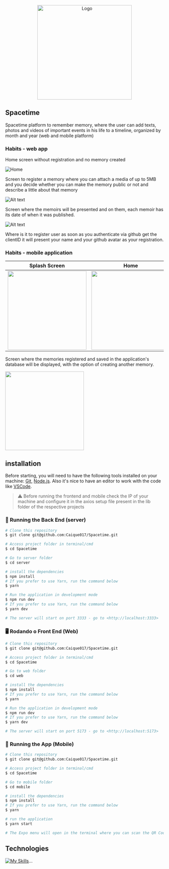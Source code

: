 <p align="center">
  <img src="./assets/logo.svg" alt="Logo" width="300"/>
</p>

## Spacetime

Spacetime platform to remember memory, where the user can add texts, photos and videos of important events in his life to a timeline, organized by month and year (web and mobile platform)

### Habits - web app

Home screen without registration and no memory created

![Home](assets/noMemories.png)

Screen to register a memory where you can attach a media of up to 5MB and you decide whether you can make the memory public or not and describe a little about that memory

![Alt text](assets/Create.png)

Screen where the memoirs will be presented and on them, each memoir has its date of when it was published.

![Alt text](assets/Memories.png)

Where is it to register user as soon as you authenticate via github get the clientID it will present your name and your github avatar as your registration.

### Habits - mobile application



|                           Splash Screen                           |                              Home                               |                       Memory screen                       |
| :---------------------------------------------------------------: | :-------------------------------------------------------------------: | :-------------------------------------------------------------: |
| <img src="./assets/Splash.png" width="250" /> | <img src="./assets/HomeMobile.png" width="250" /> | <img src="./assets/CreateMobile.png" width="250" /> |

Screen where the memories registered and saved in the application's database will be displayed, with the option of creating another memory.

<img src="./assets/MemoriesMobile.png" width="250" />

## installation

Before starting, you will need to have the following tools installed on your machine:
[Git](https://git-scm.com), [Node.js](https://nodejs.org/en/).
Also it's nice to have an editor to work with the code like [VSCode](https://code.visualstudio.com/).

> ⚠ Before running the frontend and mobile check the IP of your machine and configure it in the axios setup file present in the lib folder of the respective projects

### 🎲 Running the Back End (server)

```bash
# Clone this repository
$ git clone git@github.com:Caique017/Spacetime.git

# Access project folder in terminal/cmd
$ cd Spacetime

# Go to server folder
$ cd server

# install the dependencies
$ npm install
# If you prefer to use Yarn, run the command below
$ yarn

# Run the application in development mode
$ npm run dev
# If you prefer to use Yarn, run the command below
$ yarn dev

# The server will start on port 3333 - go to <http://localhost:3333>
```

### 🖥️ Rodando o Front End (Web)

```bash
# Clone this repository
$ git clone git@github.com:Caique017/Spacetime.git

# Access project folder in terminal/cmd
$ cd Spacetime

# Go to web folder
$ cd web

# install the dependencies
$ npm install
# If you prefer to use Yarn, run the command below
$ yarn

# Run the application in development mode
$ npm run dev
# If you prefer to use Yarn, run the command below
$ yarn dev

# The server will start on port 5173 - go to <http://localhost:5173>
```

### 📱 Running the App (Mobile)

```bash
# Clone this repository
$ git clone git@github.com:Caique017/Spacetime.git

# Access project folder in terminal/cmd
$ cd Spacetime

# Go to mobile folder
$ cd mobile

# install the dependencies
$ npm install
# If you prefer to use Yarn, run the command below
$ yarn

# run the application
$ yarn start

# The Expo menu will open in the terminal where you can scan the QR Code to run the app directly on your cell phone or the options to run it on the android or iOS emulator
```

## Technologies

[![My Skills](https://skillicons.dev/icons?i=react,nodejs,next,prisma,tailwindcss,sqlite,ts)](https://skillicons.dev)...
